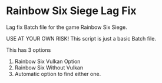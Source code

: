 # Rainbow Six Siege Lag Fix
Lag fix Batch file for the game Rainbow Six Siege.

USE AT YOUR OWN RISK! This script is just a basic Batch file.

This has 3 options

1. Rainbow Six Vulkan Option
2. Rainbow Six Without Vulkan
3. Automatic option to find either one.
